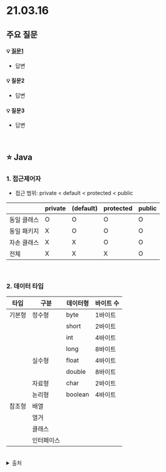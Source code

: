 # 21.03.16

## 주요 질문

#### 💡 [질문1](#개념1)
   * 답변
   
#### 💡 질문2
   * 답변
   
#### 💡 질문3
   * 답변

<br/>

## ⭐ Java

### 1. 접근제어자  
* 접근 범위: private < default < protected < public  

||private|(default)|protected|public|
|-|-|-|-|-|
|동일 클래스|O|O|O|O|
|동일 패키지|X|O|O|O|
|자손 클래스|X|X|O|O|
|전체|X|X|X|O|
   
<br/>

### 2. 데이터 타입  

|타입|구분|데이터형|바이트 수|
|-|-|-|-|
|기본형|정수형|byte|1바이트|
|||short|2바이트|
|||int|4바이트|
|||long|8바이트|
||실수형|float|4바이트|
|||double|8바이트|
||자료형|char|2바이트|
||논리형|boolean|4바이트|
|참조형|배열|
||열거|
||클래스|
||인터페이스|


<br/>
<details markdown="1">
    <summary>출처</summary>
    <!--summary 아래 빈칸 공백 두고 내용을 적는공간-->
    출처적어주세요
</details>